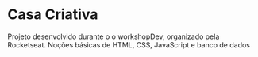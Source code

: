 # Casa Criativa
 Projeto desenvolvido durante o o workshopDev, organizado pela Rocketseat. Noções básicas de HTML, CSS, JavaScript e banco de dados
